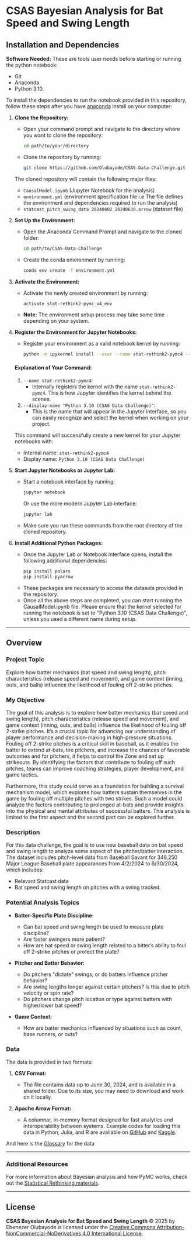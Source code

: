 # CSAS Bayesian Analysis for Bat Speed and Swing Length

## Installation and Dependencies


 
 **Software Needed:**
These are tools user needs before starting or running the python notebook:
- Git
- Anaconda
- Python 3.10.

To install the dependencies to run the notebook provided in this repository, follow these steps after you have [anaconda](https://www.anaconda.com/products/individual#Downloads) install on your computer: 

1. **Clone the Repository:**
   - Open your command prompt and navigate to the directory where you want to clone the repository:
     ```bash
     cd path/to/your/directory
     ```
   - Clone the repository by running:
     ```bash
     git clone https://github.com/Olubayode/CSAS-Data-Challenge.git
     ```

   The cloned repository will contain the following major files:
   - `CausalModel.ipynb` (Jupyter Notebook for the analysis)
   - `environment.yml` (environment specification file i.e  The file defines the environment and dependencies required to run the analysis)
   - `statcast_pitch_swing_data_20240402_20240630.arrow` (dataset file)

2. **Set Up the Environment:**
   - Open the Anaconda Command Prompt and navigate to the cloned folder:
     ```bash
     cd path/to/CSAS-Data-Challenge
     ```
   - Create the conda environment by running:
     ```bash
     conda env create -f environment.yml
     ```

3. **Activate the Environment:**
   - Activate the newly created environment by running:
     ```bash
     activate stat-rethink2-pymc_v4_env
     ```
   - **Note:** The environment setup process may take some time depending on your system.

4. **Register the Environment for Jupyter Notebooks:**
   - Register your environment as a valid notebook kernel by running:
     ```bash
     python -m ipykernel install --user --name stat-rethink2-pymc4 --display-name "Python 3.10 (CSAS Data Challenge)"
     ```

   #### Explanation of Your Command:
   1. `--name stat-rethink2-pymc4`:
      - Internally registers the kernel with the name `stat-rethink2-pymc4`. This is how Jupyter identifies the kernel behind the scenes.
   2. `--display-name "Python 3.10 (CSAS Data Challenge)"`:
      - This is the name that will appear in the Jupyter interface, so you can easily recognize and select the kernel when working on your project.


   This command will successfully create a new kernel for your Jupyter notebooks with:
   - Internal name: `stat-rethink2-pymc4`
   - Display name: `Python 3.10 (CSAS Data Challenge)`


5. **Start Jupyter Notebooks or Jupyter Lab:**
   - Start a notebook interface by running:
     ```bash
     jupyter notebook
     ```
     Or use the more modern Jupyter Lab interface:
     ```bash
     jupyter lab
     ```
   - Make sure you run these commands from the root directory of the cloned repository.

6. **Install Additional Python Packages:**
   - Once the Jupyter Lab or Notebook interface opens, install the following additional dependencies:
     ```bash
     pip install polars
     pip install pyarrow
     ```
   - These packages are necessary to access the datasets provided in the repository.
   - Once all the above steps are completed, you can start running the CausalModel.ipynb file. Please ensure that the kernel selected for running the notebook is set to "Python 3.10 (CSAS Data Challenge)", unless you used a different name during setup.

---

## Overview

### Project Topic

Explore how batter mechanics (bat speed and swing length), pitch characteristics (release speed and movement), and game context (inning, outs, and balls) influence the likelihood of fouling off 2-strike pitches.

### My Objective

The goal of this analysis is to explore how batter mechanics (bat speed and swing length), pitch characteristics (release speed and movement), and game context (inning, outs, and balls) influence the likelihood of fouling off 2-strike pitches. It’s a crucial topic for advancing our understanding of player performance and decision-making in high-pressure situations. Fouling off 2-strike pitches is a critical skill in baseball, as it enables the batter to extend at-bats, tire pitchers, and increase the chances of favorable outcomes and for pitchers, it helps to control the Zone and set up strikeouts. By identifying the factors that contribute to fouling off such pitches, teams can improve coaching strategies, player development, and game tactics.

Furthermore, this study could serve as a foundation for building a survival mechanism model, which explores how batters sustain themselves in the game by fouling off multiple pitches with two strikes. Such a model could analyze the factors contributing to prolonged at-bats and provide insights into the physical and mental attributes of successful batters. This analysis is limited to the first aspect and the second part can be explored further.

### Description

For this data challenge, the goal is to use new baseball data on bat speed and swing length to analyze some aspect of the pitcher/batter interaction. The dataset includes pitch-level data from Baseball Savant for 346,250 Major League Baseball plate appearances from 4/2/2024 to 6/30/2024, which includes:
- Relevant Statcast data 
- Bat speed and swing length on pitches with a swing tracked.

### Potential Analysis Topics

- **Batter-Specific Plate Discipline:**
  - Can bat speed and swing length be used to measure plate discipline?
  - Are faster swingers more patient?
  - How are bat speed or swing length related to a hitter’s ability to foul off 2-strike pitches or protect the plate?

- **Pitcher and Batter Behavior:**
  - Do pitchers "dictate" swings, or do batters influence pitcher behavior?
  - Are swing lengths longer against certain pitchers? Is this due to pitch velocity or spin rate?
  - Do pitchers change pitch location or type against batters with higher/lower bat speed?

- **Game Context:**
  - How are batter mechanics influenced by situations such as count, base runners, or outs?

### Data

The data is provided in two formats:

1. **CSV Format:**
   - The file contains data up to June 30, 2024, and is available in a shared folder. Due to its size, you may need to download and work on it locally.

2. **Apache Arrow Format:**
   - A columnar, in-memory format designed for fast analytics and interoperability between systems. Example codes for loading this data in Python, Julia, and R are available on [GitHub](https://github.com/CSAS-Data-Challenge/2025) and [Kaggle](https://www.kaggle.com/competitions/csas-2025-data-challenge/data).

And here is the [Glossary](https://baseballsavant.mlb.com/visuals/swing-take?playerId=545361) for the data

---


### Additional Resources

For more information about Bayesian analysis and how PyMC works, check out the [Statistical Rethinking materials](https://github.com/pymc-devs/pymc-resources/tree/main/Rethinking_2).

---

## License

**CSAS Bayesian Analysis for Bat Speed and Swing Length** © 2025 by Ebenezer Olubayode is licensed under the [Creative Commons Attribution-NonCommercial-NoDerivatives 4.0 International License](https://creativecommons.org/licenses/by-nc-nd/4.0/).
